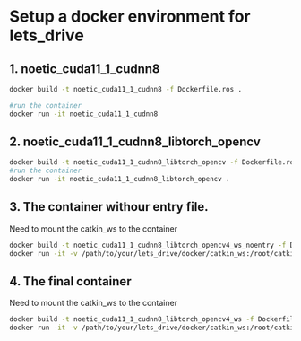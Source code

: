 # Setup a docker environment for lets_drive

## 1. noetic_cuda11_1_cudnn8

```bash
docker build -t noetic_cuda11_1_cudnn8 -f Dockerfile.ros .

#run the container
docker run -it noetic_cuda11_1_cudnn8
```



## 2. noetic_cuda11_1_cudnn8_libtorch_opencv

```bash
docker build -t noetic_cuda11_1_cudnn8_libtorch_opencv -f Dockerfile.ros_torch_opencv .
#run the container
docker run -it noetic_cuda11_1_cudnn8_libtorch_opencv .
```


## 3. The container withour entry file.

Need to mount the catkin_ws to the container

```bash
docker build -t noetic_cuda11_1_cudnn8_libtorch_opencv4_ws_noentry -f Dockerfile.init_empty .
docker run -it -v /path/to/your/lets_drive/docker/catkin_ws:/root/catkin_ws noetic_cuda11_1_cudnn8_libtorch_opencv4_ws_noentry /bin/bash
```

## 4. The final container

Need to mount the catkin_ws to the container

```bash
docker build -t noetic_cuda11_1_cudnn8_libtorch_opencv4_ws -f Dockerfile.init .
docker run -it -v /path/to/your/lets_drive/docker/catkin_ws:/root/catkin_ws noetic_cuda11_1_cudnn8_libtorch_opencv4_ws /bin/bash
```

